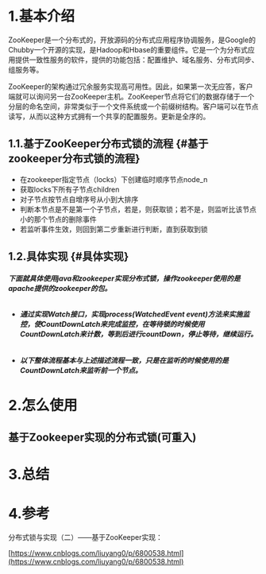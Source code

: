 ## 

# 1.基本介绍

ZooKeeper是一个分布式的，开放源码的分布式应用程序协调服务，是Google的Chubby一个开源的实现，是Hadoop和Hbase的重要组件。它是一个为分布式应用提供一致性服务的软件，提供的功能包括：配置维护、域名服务、分布式同步、组服务等。

ZooKeeper的架构通过冗余服务实现高可用性。因此，如果第一次无应答，客户端就可以询问另一台ZooKeeper主机。ZooKeeper节点将它们的数据存储于一个分层的命名空间，非常类似于一个文件系统或一个前缀树结构。客户端可以在节点读写，从而以这种方式拥有一个共享的配置服务。更新是全序的。

## 1.1.**基于ZooKeeper分布式锁的流程** {#基于zookeeper分布式锁的流程}

* 在zookeeper指定节点（locks）下创建临时顺序节点node\_n
* 获取locks下所有子节点children
* 对子节点按节点自增序号从小到大排序
* 判断本节点是不是第一个子节点，若是，则获取锁；若不是，则监听比该节点小的那个节点的删除事件
* 若监听事件生效，则回到第二步重新进行判断，直到获取到锁

## 1.2.**具体实现** {#具体实现}

###### **下面就具体使用java和zookeeper实现分布式锁，操作zookeeper使用的是apache提供的zookeeper的包。**

* ###### **通过实现Watch接口，实现process\(WatchedEvent event\)方法来实施监控，使CountDownLatch来完成监控，在等待锁的时候使用CountDownLatch来计数，等到后进行countDown，停止等待，继续运行。**
* ###### **以下整体流程基本与上述描述流程一致，只是在监听的时候使用的是CountDownLatch来监听前一个节点。**

# 2.怎么使用

## 基于Zookeeper实现的分布式锁\(可重入\)

# 3.总结

# 4.参考

分布式锁与实现（二）——基于ZooKeeper实现：

[https://www.cnblogs.com/liuyang0/p/6800538.html](https://www.cnblogs.com/liuyang0/p/6800538.html)


